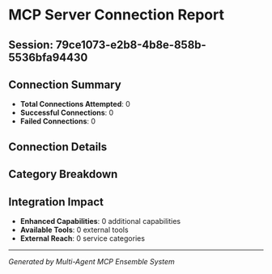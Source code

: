 # MCP Server Connection Report

## Session: 79ce1073-e2b8-4b8e-858b-5536bfa94430

## Connection Summary
- **Total Connections Attempted**: 0
- **Successful Connections**: 0
- **Failed Connections**: 0

## Connection Details



## Category Breakdown


## Integration Impact
- **Enhanced Capabilities**: 0 additional capabilities
- **Available Tools**: 0 external tools
- **External Reach**: 0 service categories

---
*Generated by Multi-Agent MCP Ensemble System*
